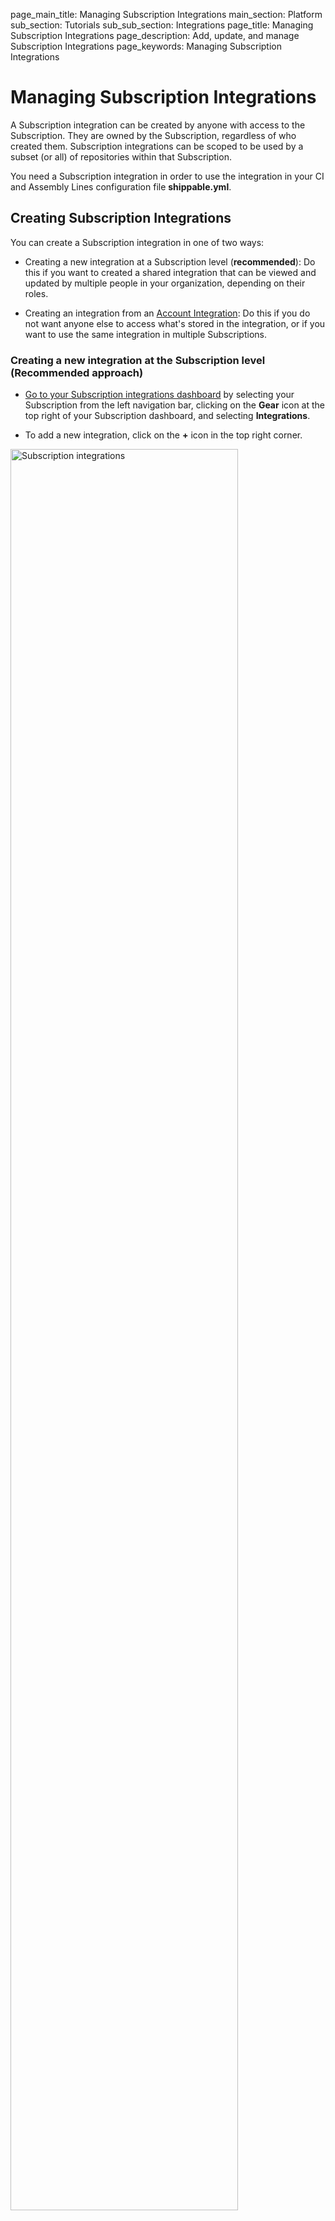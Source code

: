 page_main_title: Managing Subscription Integrations
main_section: Platform
sub_section: Tutorials
sub_sub_section: Integrations
page_title: Managing Subscription Integrations
page_description: Add, update, and manage Subscription Integrations
page_keywords: Managing Subscription Integrations

# Managing Subscription Integrations

A Subscription integration can be created by anyone with access to the Subscription. They are owned by the Subscription, regardless of who created them. Subscription integrations can be scoped to be used by a subset (or all) of repositories within that Subscription.

You need a Subscription integration in order to use the integration in your CI and Assembly Lines configuration file **shippable.yml**.

<a name="create-sub-integration"></a>
## Creating Subscription Integrations

You can create a Subscription integration in one of two ways:

- Creating a new integration at a Subscription level (**recommended**): Do this if you want to created a shared integration that can be viewed and updated by multiple people in your organization, depending on their roles.

- Creating an integration from an [Account Integration](/platform/tutorial/integration/howto-crud-integration): Do this if you do not want anyone else to access what's stored in the integration, or if you want to use the same integration in multiple Subscriptions.

### Creating a new integration at the Subscription level (Recommended approach)

- [Go to your Subscription integrations dashboard](#view-sub-integrations) by selecting your Subscription from the left navigation bar, clicking on the **Gear** icon at the top right of your Subscription dashboard, and selecting **Integrations**.

- To add a new integration, click on the **+** icon in the top right corner.

<img width="85%" height="85%" src="/images/platform/tutorial/integrations/create-integration.png" alt="Subscription integrations">

- Select the **Create a subscription integration** tab.

- Give your integration a friendly name and select the type of integration you want to create. Please note that the friendly name specified here should be used in your CI and Assembly Lines config.

<img src="/images/platform/tutorial/integrations/create_integration_at_subscription_level.png" alt="Subscription integrations">

- Complete all integration-specific fields. For instructions, go to the [Integrations overview doc](/platform/integration/overview/) and select the specific third-party integration you're configuring.

- For the **Edit Permissions** dropdown, choose the Roles that can update this integration.

- Select the repositories that can use this integration. Default is **All projects**.

- Click on **Save**.

### Creating an integration from an Account Integration

- [Go to your Subscription integrations dashboard](#view-sub-integrations) by selecting your Subscription from the left navigation bar, clicking on the **Gear** icon at the top right of your Subscription dashboard, and selecting **Integrations**.

- First, look at the list of Subscription integrations to make sure the one you need isn't already part of your Subscription. If you granted access to this Subscription while [creating the account integration](/platform/tutorial/integration/howto-crud-integration), a corresponding Subscription integration is auto-created and should already be present in the list.

- If you don't see the integration you need, click on the **+** icon in the top right corner.

<img src="/images/platform/tutorial/integrations/create-integration.png" alt="Subscription integrations">

- Select the **Use an account integration** tab.

- Give your integration a friendly name, select the type of integration you want to create, and the account integration. If you do not already have the account integration created, you can also create it from here by choosing **Add account integration**. Please also note that the friendly name specified here should be used in your CI and Assembly Lines config.

<img src="/images/platform/tutorial/integrations/create_integration_from_account_int.png" alt="Subscription integrations">

- Select the repositories that can use this integration. Default is **All projects**.

- Click on **Save**.

<a name="view-sub-integrations"></a>
## View Subscription integration dashboard

You can manage Subscription integrations in one place by going to your Subscription Integration dashboard.

- Select your Subscription from the left navigation bar.

<img width="30%" height="30%" src="/images/platform/resources/syncRepo/list-subscriptions.png" alt="Subscription integrations">

- Click on the **Gear** icon in the top right menu, and select **Integrations**

<img src="/images/platform/tutorial/integrations/subscription_gear_menu_integrations.png" alt="Subscription integrations">

- You will see a list of your Subscription integrations. This list contains integrations that were created at a Subscription level, as well as ones that were created from an account integration. The two types are distinguished by icons as shown below:

<img src="/images/platform/tutorial/integrations/subscription-integrations-list.png" alt="Subscription integrations">

<a name="update-sub-integrations"></a>
## Updating Subscription integrations

- [Go to your Subscription integrations dashboard](#view-sub-integrations) by selecting your Subscription from the left navigation bar, clicking on the **Gear** icon at the top right of your Subscription dashboard, and selecting **Integrations**.

- Click on the integration you want to update to go to the **Edit** page.

- For integrations that were created at a Subscription level, you can update any field that you have permissions to.  

- For integrations that were created at an Account level, you can update the following:
    - Integration name, which is used to reference this integration in your YAML config for CI and Assembly Lines
    - Associated Account integration. This is a great way to update your secrets without needing to touch YAML config.

- Make the updates and click on **Save**.

## Deleting Subscription integrations

- [Go to your Subscription integrations dashboard](#view-sub-integrations) by selecting your Subscription from the left navigation bar, clicking on the **Gear** icon at the top right of your Subscription dashboard, and selecting **Integrations**.

- Click on the integration you want to delete. On the Integration Edit page, click on **Delete** in the **Delete Integration** panel.

Please note the following:

- If this integration is being used in any resources or jobs that are in your CI or Assembly Line workflows, you will see a list of these instead of the **Delete button**. Remove the integration from the jobs and resources, and then delete the integration.

- If the integration was created at an Account level, deleting it at the Subscription level will not delete the user's Account integration. It will just remove scopes, so that it cannot be used in that Subscription.  
